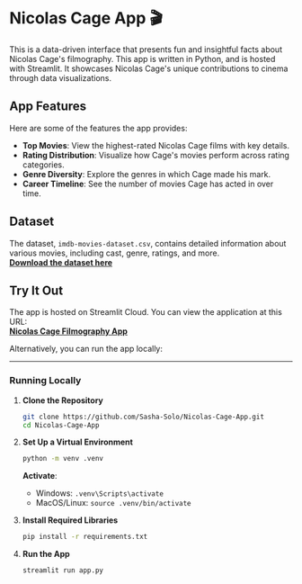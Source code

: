# Nicolas Cage App 🎬
This is a data-driven interface that presents fun and insightful facts about Nicolas Cage's filmography. This app is written in Python, and is hosted with Streamlit. It showcases Nicolas Cage's unique contributions to cinema through data visualizations. 

## App Features

Here are some of the features the app provides:
- **Top Movies**: View the highest-rated Nicolas Cage films with key details.
- **Rating Distribution**: Visualize how Cage's movies perform across rating categories.
- **Genre Diversity**: Explore the genres in which Cage made his mark.
- **Career Timeline**: See the number of movies Cage has acted in over time.

## Dataset

The dataset, `imdb-movies-dataset.csv`, contains detailed information about various movies, including cast, genre, ratings, and more. <br />
**[Download the dataset here](https://github.com/Sasha-Solo/Nicolas-Cage-App/blob/main/imdb.csv.zip)**

## Try It Out

The app is hosted on Streamlit Cloud. You can view the application at this URL:<br>
**[Nicolas Cage Filmography App](https://nicolas-cage-app-fmfqdycgm4grtfmz533aba.streamlit.app/)**  

Alternatively, you can run the app locally:

---

### Running Locally

1. **Clone the Repository**  
    ```bash
    git clone https://github.com/Sasha-Solo/Nicolas-Cage-App.git
    cd Nicolas-Cage-App
    ```

2. **Set Up a Virtual Environment**<br>
    ```bash
    python -m venv .venv
    ```
    <strong>Activate</strong>:
    - Windows: `.venv\Scripts\activate`  
    - MacOS/Linux: `source .venv/bin/activate`

3. **Install Required Libraries**<br>
    ```bash
    pip install -r requirements.txt
    ```

4. **Run the App**<br>
    ```bash
    streamlit run app.py
    ```
